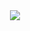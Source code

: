 <div align=center >
<img src="https://readme-typing-svg.herokuapp.com?font=Pacifico&size=25&color=AA1F06&center=true&lines=Hey%2C+I'm+Kenneth+Mathari.;Android+Software+Engineer;.....and+a+pull+request+connoisseur."
/>

